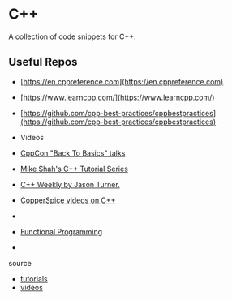 # C++

A collection of code snippets for C++.

## Useful Repos


 - [https://en.cppreference.com](https://en.cppreference.com)
 - [https://www.learncpp.com/](https://www.learncpp.com/)
 - [https://github.com/cpp-best-practices/cppbestpractices](https://github.com/cpp-best-practices/cppbestpractices)
 - Videos
 - [CppCon "Back To Basics" talks](https://www.youtube.com/user/CppCon/search)
 - [Mike Shah's C++ Tutorial Series ](https://www.youtube.com/watch?v=LGOgNqkRMs0&list=PLvv0ScY6vfd8j-tlhYVPYgiIyXduu6m-L)
 - [C++ Weekly by Jason Turner.](https://www.youtube.com/c/lefticus1/videos)
 - [CopperSpice videos on C++](https://www.youtube.com/playlist?list=PL9GxRn_rQx8Pwe4bMecruWbIEICAsZtgT)
 - []()

 - [Functional Programming]()
 - []()

  source
  - [tutorials](https://www.reddit.com/r/cpp_questions/comments/168t94e/best_approach_to_learn_c_after_harvard_cs50/)
  - [videos](https://www.reddit.com/user/IyeOnline/comments/157f10z/c_youtube_video_tutorials/)
